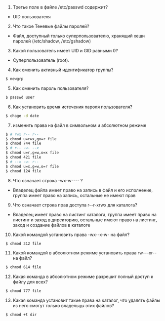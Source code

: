 1. Третье поле в файле /etc/passwd содержит?
  - UID пользователя
2. Что такое Теневые файлы паролей?
  - Файл, доступный только суперпользователю, хранящий хеши паролей (/etc/shadow, /etc/gshadow)
3. Какой пользователь имеет UID и GID равными 0?
  - Суперпользователь (root).
4. Как сменить активный идентификатор группы?
  ```bash
  $ newgrp
  ```
5. Как сменить пароль пользователя?
  ```bash
  $ passwd user
  ```
6. Как установить время истечения пароля пользователя?
  ```bash
  $ chage -d date
  ```
7. изменить права на файл в символьном и абсолютном режиме
  ```bash
  $ # rwx r-- r--
  $ chmod u=rwx,go=r file
  $ chmod 744 file
  $ # r-- -w- --x
  $ chmod u=r,g=w,o=x file
  $ chmod 421 file
  $ # --x -w- r--
  $ chmod u=x,g=w,o=r file
  $ chmod 124 file
  ```
8. Что означает строка -wx-w---- ?
  - Владелец файла имеет право на запись в файл и его исполнение, группа имеет право на запись, остальные не имеют прав
9. Что означает строка прав доступа r--r-xrwx для каталога?
  - Владелец имеет право на листинг каталога, группа имеет право на листинг и заход в директорию, остальные имеют право на листинг, заход и создание файлов в каталоге
10. Какой командой установить права -wx--x-w- на файл?  
  ```bash
  $ chmod 312 file
  ```
11. Какой командой в абсолютном режиме установить права rw---xr-- на файл?
  ```bash
  $ chmod 614 file
  ```
12. Какая команда в абсолютном режиме разрешит полный доступ к файлу для всех?
  ```bash
  $ chmod 777 file
  ```
13. Какая команда установит такие права на каталог, что удалять файлы из него смогут только владельцы этих файлов?
  ```bash
  $ chmod +t dir
  ```